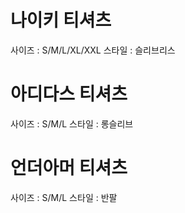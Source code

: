 # 나이키 티셔츠
사이즈 : S/M/L/XL/XXL
스타일 : 슬리브리스

# 아디다스 티셔츠
사이즈 : S/M/L
스타일 : 롱슬리브

# 언더아머 티셔츠
사이즈 : S/M/L
스타일 : 반팔
